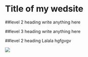 # Title of my wedsite

##level 2 heading
write anything here

##level 3 heading
write anything here

##level 2 heading
Lalala hgfgvgv

![](images/images/461791109_555500717005966_1873987330682304880_n.jpg)
